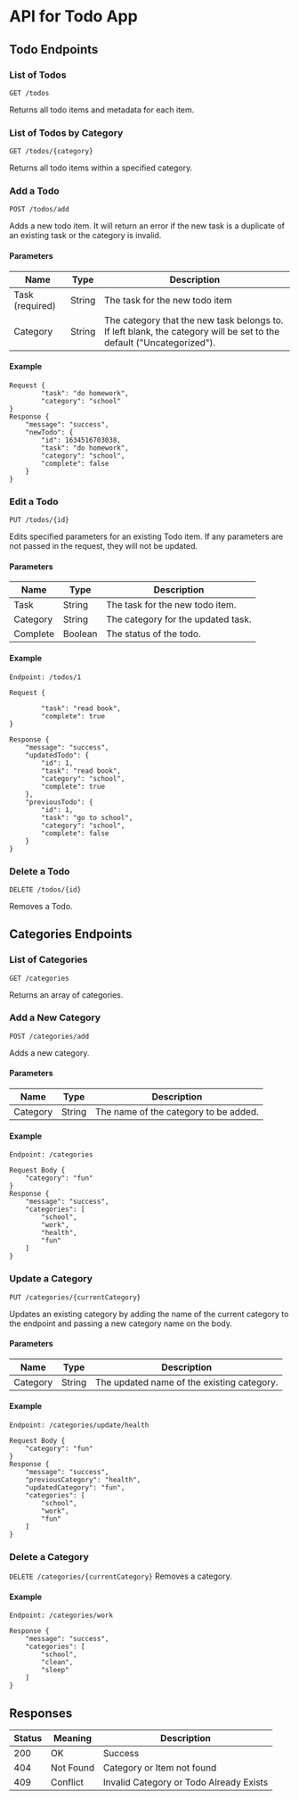 # API for Todo App


## Todo Endpoints

### List of Todos
`GET /todos`

Returns all todo items and metadata for each item. 

### List of Todos by Category
`GET /todos/{category}`

Returns all todo items within a specified category.

### Add a Todo
`POST /todos/add`

Adds a new todo item. It will return an error if the new task is a duplicate of an existing task or the category is invalid.
#### Parameters
Name | Type | Description
------------ | ------------- | -------------
Task (required) | String | The task for the new todo item
Category | String | The category that the new task belongs to. If left blank, the category will be set to the default ("Uncategorized").

#### Example 
```
Request {
        "task": "do homework",
        "category": "school"
}
Response {
    "message": "success",
    "newTodo": {
        "id": 1634516703038,
        "task": "do homework",
        "category": "school",
        "complete": false
    }
}
```

### Edit a Todo
`PUT /todos/{id}`

Edits specified parameters for an existing Todo item. If any parameters are not passed in the request, they will not be updated.


#### Parameters
Name | Type | Description
------------ | ------------- | -------------
Task | String | The task for the new todo item.
Category | String | The category for the updated task.
Complete | Boolean | The status of the todo.

#### Example 
```
Endpoint: /todos/1

Request {

        "task": "read book",
        "complete": true
}

Response {
    "message": "success",
    "updatedTodo": {
        "id": 1,
        "task": "read book",
        "category": "school",
        "complete": true
    },
    "previousTodo": {
        "id": 1,
        "task": "go to school",
        "category": "school",
        "complete": false
    }
}
```

### Delete a Todo
`DELETE /todos/{id}`

Removes a Todo. 


## Categories Endpoints
### List of Categories
`GET /categories`

Returns an array of categories.

### Add a New Category
`POST /categories/add`

Adds a new category.
#### Parameters
Name | Type | Description
------------ | ------------- | -------------
Category | String | The name of the category to be added.

#### Example
```
Endpoint: /categories

Request Body {
    "category": "fun"
}
Response {
    "message": "success",
    "categories": [
        "school",
        "work",
        "health",
        "fun"
    ]
}

```

### Update a Category
`PUT /categories/{currentCategory}`

Updates an existing category by adding the name of the current category to the endpoint and passing a new category name on the body.
#### Parameters
Name | Type | Description
------------ | ------------- | -------------
Category | String | The updated name of the existing category.

#### Example 
```
Endpoint: /categories/update/health

Request Body {
    "category": "fun"
}
Response {
    "message": "success",
    "previousCategory": "health",
    "updatedCategory": "fun",
    "categories": [
        "school",
        "work",
        "fun"
    ]
}
```

### Delete a Category
`DELETE /categories/{currentCategory}`
Removes a category.

#### Example
```
Endpoint: /categories/work

Response {
    "message": "success",
    "categories": [
        "school",
        "clean",
        "sleep"
    ]
}
```

## Responses
Status | Meaning | Description
------------ | ------------- | -------------
200 | OK | Success
404 | Not Found | Category or Item not found
409 | Conflict | Invalid Category or Todo Already Exists

